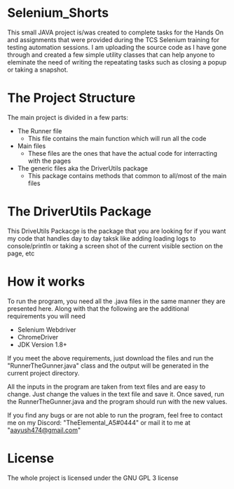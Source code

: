 # Selenium_Shorts
This small JAVA project is/was created to complete tasks for the Hands On and assignments that were provided during the TCS Selenium training for testing automation sessions.
I am uploading the source code as I have gone through and created a few simple utility classes that can help anyone to eleminate the need of writing the repeatating tasks such 
as closing a popup or taking a snapshot.


# The Project Structure
The main project is divided in a few parts: 
  - The Runner file
    - This file contains the main function which will run all the code
  - Main files
    - These files are the ones that have the actual code for interracting with the pages
  - The generic files aka the DriverUtils package
    - This package contains methods that common to all/most of the main files


# The DriverUtils Package
This DriveUtils Packacge is the package that you are looking for if you want my code that handles day to day taksk like adding loading logs to console/println or taking
a screen shot of the current visible section on the page, etc


# How it works
To run the program, you need all the .java files in the same manner they are presented here. Along with that the following are the additional requirements you will need
- Selenium Webdriver
- ChromeDriver
- JDK Version 1.8+ 

If you meet the above requirements, just download the files and run the "RunnerTheGunner.java" class and the output will be generated in the current project directory.

All the inputs in the program are taken from text files and are easy to change. Just change the values in the text file and save it. Once saved, run the RunnerTheGunner.java and the program should run with the new values.

If you find any bugs or are not able to run the program, feel free to contact me on my Discord: "TheElemental_A5#0444" or mail it to me at "aayush474@gmail.com"

# License
The whole project is licensed under the GNU GPL 3 license
